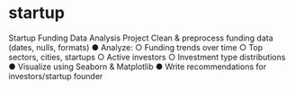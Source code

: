 # startup
Startup Funding Data Analysis Project  Clean &amp; preprocess funding data (dates, nulls, formats) ● Analyze: ○ Funding trends over time ○ Top sectors, cities, startups ○ Active investors ○ Investment type distributions ● Visualize using Seaborn &amp; Matplotlib ● Write recommendations for investors/startup founder
